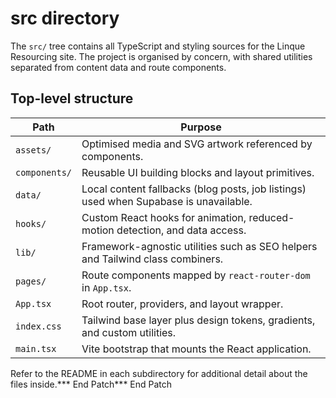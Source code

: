 # src directory

The `src/` tree contains all TypeScript and styling sources for the Linque Resourcing site. The project is organised by concern, with shared utilities separated from content data and route components.

## Top-level structure

| Path | Purpose |
|------|---------|
| `assets/` | Optimised media and SVG artwork referenced by components. |
| `components/` | Reusable UI building blocks and layout primitives. |
| `data/` | Local content fallbacks (blog posts, job listings) used when Supabase is unavailable. |
| `hooks/` | Custom React hooks for animation, reduced-motion detection, and data access. |
| `lib/` | Framework-agnostic utilities such as SEO helpers and Tailwind class combiners. |
| `pages/` | Route components mapped by `react-router-dom` in `App.tsx`. |
| `App.tsx` | Root router, providers, and layout wrapper. |
| `index.css` | Tailwind base layer plus design tokens, gradients, and custom utilities. |
| `main.tsx` | Vite bootstrap that mounts the React application. |

Refer to the README in each subdirectory for additional detail about the files inside.*** End Patch*** End Patch

